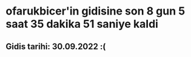 # ofarukbicer'in gidisine son 8 gun 5 saat 35 dakika 51 saniye kaldi

## Gidis tarihi: 30.09.2022 :(
